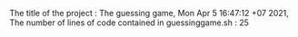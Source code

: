The title of the project : The guessing game, 
Mon Apr  5 16:47:12 +07 2021, 
The number of lines of code contained in guessinggame.sh : 25
